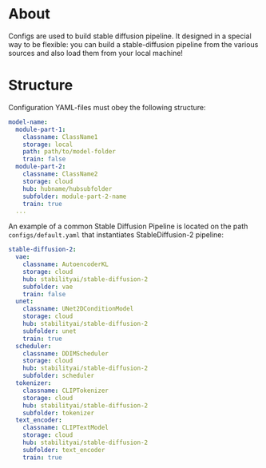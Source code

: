 # About
Configs are used to build stable diffusion pipeline. It designed in a special way to be flexible: you can build a stable-diffusion pipeline from the various sources and also load them from your local machine!

# Structure
Configuration YAML-files must obey the following structure:
```yaml
model-name:
  module-part-1:
    classname: ClassName1
    storage: local
    path: path/to/model-folder
    train: false
  module-part-2:
    classname: ClassName2
    storage: cloud
    hub: hubname/hubsubfolder
    subfolder: module-part-2-name
    train: true
  ...
```

An example of a common Stable Diffusion Pipeline is located on the path `configs/default.yaml` that instantiates StableDiffusion-2 pipeline:
```yaml
stable-diffusion-2:
  vae:
    classname: AutoencoderKL
    storage: cloud
    hub: stabilityai/stable-diffusion-2
    subfolder: vae
    train: false
  unet:
    classname: UNet2DConditionModel
    storage: cloud
    hub: stabilityai/stable-diffusion-2
    subfolder: unet
    train: true
  scheduler:
    classname: DDIMScheduler
    storage: cloud
    hub: stabilityai/stable-diffusion-2
    subfolder: scheduler
  tokenizer:
    classname: CLIPTokenizer
    storage: cloud
    hub: stabilityai/stable-diffusion-2
    subfolder: tokenizer
  text_encoder: 
    classname: CLIPTextModel
    storage: cloud
    hub: stabilityai/stable-diffusion-2
    subfolder: text_encoder
    train: true
```